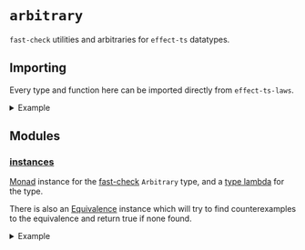 # `arbitrary`

`fast-check` utilities and arbitraries for `effect-ts` datatypes.

## Importing

Every type and function here can be imported directly from
`effect-ts-laws`.

<details><summary>Example</summary>

---

Importing arbitraries from this package:

```ts
import {Option as OP, pipe} from 'effect'
import {tinyArray, tinyInteger, option} from 'effect-ts-laws'
import fc from 'fast-check'

const arbitrary: fc.Arbitrary<OP.Option<number>[]> = pipe(
  tinyInteger,
  option,
  tinyArray
)
```

</details>

## Modules

### [instances](https://github.com/middle-ages/effect-ts-laws/tree/main/src/arbitrary/instances.ts)

[Monad](https://github.com/Effect-TS/effect/blob/main/packages/typeclass/src/Monad.ts)
instance for the [fast-check](https://fast-check.dev/) `Arbitrary` type, and a
[type lambda](https://effect.website/docs/other/behaviour/hkt#type-lambdas) for
the type.

There is also an
[Equivalence](https://github.com/Effect-TS/effect/blob/main/packages/effect/src/Equivalence.ts)
instance which will try to find counterexamples to the equivalence and return
true if none found.

<details><summary>Example</summary>

---
Using the `flatMap` function:

```ts
import {Effect as EF, flow, pipe} from 'effect'
import {Monad} from 'effect-ts-laws'
import fc from 'fast-check'

const greaterThanOne = (i: number): EF.Effect<string, Error> =>
  i > 1 ? EF.succeed('OK') : EF.fail(new Error('KO'))

const oneThirdFail: fc.Arbitrary<EF.Effect<string, Error>> = pipe(
  fc.integer({min: 1, max: 3}),
  Monad.flatMap(flow(greaterThanOne, fc.constant)),
)
```

</details>
